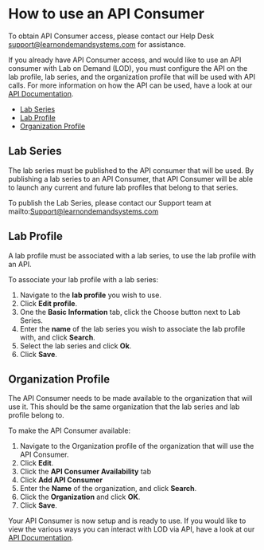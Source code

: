 # How to use an API Consumer

To obtain API Consumer access, please contact our Help Desk support@learnondemandsystems.com for assistance.

If you already have API Consumer access, and would like to use an API consumer with Lab on Demand (LOD), you must configure the API on the lab profile, lab series, and the organization profile that will be used with API calls. For more information on how the API can be used, have a look at our [API Documentation](lod/lod-api/lod-api-main.md). 

- [Lab Series](#lab-series)
- [Lab Profile](#lab-profile)
- [Organization Profile](#organization-profile)

## Lab Series

The lab series must be published to the API consumer that will be used. By publishing a lab series to an API Consumer, that API Consumer will be able to launch any current and future lab profiles that belong to that series. 

To publish the Lab Series, please contact our Support team at mailto:Support@learnondemandsystems.com

## Lab Profile

A lab profile must be associated with a lab series, to use the lab profile with an API.

To associate your lab profile with a lab series:

1. Navigate to the **lab profile** you wish to use.
1. Click **Edit profile**.
1. One the **Basic Information** tab, click the Choose button next to Lab Series.
1. Enter the **name** of the lab series you wish to associate the lab profile with, and click **Search**. 
1. Select the lab series and click **Ok**.
1. Click **Save**.

## Organization Profile

The API Consumer needs to be made available to the organization that will use it. This should be the same organization that the lab series and lab profile belong to. 

To make the API Consumer available:

1. Navigate to the Organization profile of the organization that will use the API Consumer. 
1. Click **Edit**.
1. Click the **API Consumer Availability** tab
1. Click **Add API Consumer**
1. Enter the **Name** of the organization, and click **Search**.
1. Click the **Organization** and click **OK**.
1. Click **Save**.

Your API Consumer is now setup and is ready to use. If you would like to view the various ways you can interact with LOD via API, have a look at our [API Documentation](lod-api/lod-api-main.md).
